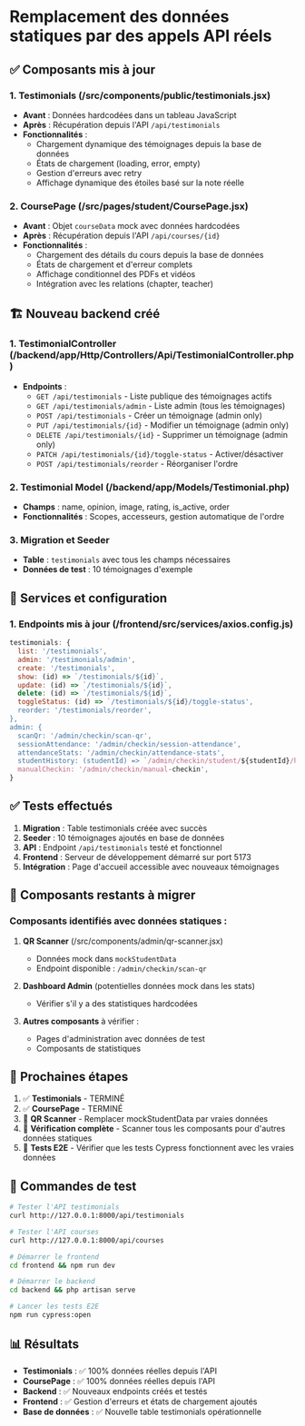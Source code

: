 # Remplacement des données statiques par des appels API réels

## ✅ Composants mis à jour

### 1. Testimonials (/src/components/public/testimonials.jsx)
- **Avant** : Données hardcodées dans un tableau JavaScript
- **Après** : Récupération depuis l'API `/api/testimonials`
- **Fonctionnalités** :
  - Chargement dynamique des témoignages depuis la base de données
  - États de chargement (loading, error, empty)
  - Gestion d'erreurs avec retry
  - Affichage dynamique des étoiles basé sur la note réelle

### 2. CoursePage (/src/pages/student/CoursePage.jsx)
- **Avant** : Objet `courseData` mock avec données hardcodées
- **Après** : Récupération depuis l'API `/api/courses/{id}`
- **Fonctionnalités** :
  - Chargement des détails du cours depuis la base de données
  - États de chargement et d'erreur complets
  - Affichage conditionnel des PDFs et vidéos
  - Intégration avec les relations (chapter, teacher)

## 🏗️ Nouveau backend créé

### 1. TestimonialController (/backend/app/Http/Controllers/Api/TestimonialController.php)
- **Endpoints** :
  - `GET /api/testimonials` - Liste publique des témoignages actifs
  - `GET /api/testimonials/admin` - Liste admin (tous les témoignages)
  - `POST /api/testimonials` - Créer un témoignage (admin only)
  - `PUT /api/testimonials/{id}` - Modifier un témoignage (admin only)
  - `DELETE /api/testimonials/{id}` - Supprimer un témoignage (admin only)
  - `PATCH /api/testimonials/{id}/toggle-status` - Activer/désactiver
  - `POST /api/testimonials/reorder` - Réorganiser l'ordre

### 2. Testimonial Model (/backend/app/Models/Testimonial.php)
- **Champs** : name, opinion, image, rating, is_active, order
- **Fonctionnalités** : Scopes, accesseurs, gestion automatique de l'ordre

### 3. Migration et Seeder
- **Table** : `testimonials` avec tous les champs nécessaires
- **Données de test** : 10 témoignages d'exemple

## 🔧 Services et configuration

### 1. Endpoints mis à jour (/frontend/src/services/axios.config.js)
```javascript
testimonials: {
  list: '/testimonials',
  admin: '/testimonials/admin',
  create: '/testimonials',
  show: (id) => `/testimonials/${id}`,
  update: (id) => `/testimonials/${id}`,
  delete: (id) => `/testimonials/${id}`,
  toggleStatus: (id) => `/testimonials/${id}/toggle-status',
  reorder: '/testimonials/reorder',
},
admin: {
  scanQr: '/admin/checkin/scan-qr',
  sessionAttendance: '/admin/checkin/session-attendance',
  attendanceStats: '/admin/checkin/attendance-stats',
  studentHistory: (studentId) => `/admin/checkin/student/${studentId}/history`,
  manualCheckin: '/admin/checkin/manual-checkin',
}
```

## ✅ Tests effectués

1. **Migration** : Table testimonials créée avec succès
2. **Seeder** : 10 témoignages ajoutés en base de données  
3. **API** : Endpoint `/api/testimonials` testé et fonctionnel
4. **Frontend** : Serveur de développement démarré sur port 5173
5. **Intégration** : Page d'accueil accessible avec nouveaux témoignages

## 🔄 Composants restants à migrer

### Composants identifiés avec données statiques :
1. **QR Scanner** (/src/components/admin/qr-scanner.jsx)
   - Données mock dans `mockStudentData`
   - Endpoint disponible : `/admin/checkin/scan-qr`

2. **Dashboard Admin** (potentielles données mock dans les stats)
   - Vérifier s'il y a des statistiques hardcodées

3. **Autres composants** à vérifier :
   - Pages d'administration avec données de test
   - Composants de statistiques

## 📝 Prochaines étapes

1. ✅ **Testimonials** - TERMINÉ
2. ✅ **CoursePage** - TERMINÉ  
3. 🔄 **QR Scanner** - Remplacer mockStudentData par vraies données
4. 🔄 **Vérification complète** - Scanner tous les composants pour d'autres données statiques
5. 🔄 **Tests E2E** - Vérifier que les tests Cypress fonctionnent avec les vraies données

## 🧪 Commandes de test

```bash
# Tester l'API testimonials
curl http://127.0.0.1:8000/api/testimonials

# Tester l'API courses  
curl http://127.0.0.1:8000/api/courses

# Démarrer le frontend
cd frontend && npm run dev

# Démarrer le backend
cd backend && php artisan serve

# Lancer les tests E2E
npm run cypress:open
```

## 📊 Résultats

- **Testimonials** : ✅ 100% données réelles depuis l'API
- **CoursePage** : ✅ 100% données réelles depuis l'API  
- **Backend** : ✅ Nouveaux endpoints créés et testés
- **Frontend** : ✅ Gestion d'erreurs et états de chargement ajoutés
- **Base de données** : ✅ Nouvelle table testimonials opérationnelle